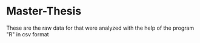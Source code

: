 # Master-Thesis
These are the raw data for that were analyzed with the help of the program "R" in csv format
